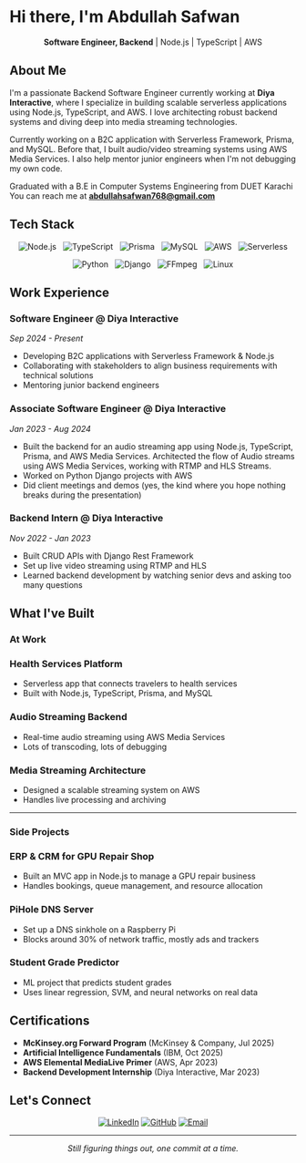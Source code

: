 # Hi there, I'm Abdullah Safwan

<div align="center">

**Software Engineer, Backend** | Node.js | TypeScript | AWS


</div>

## About Me

I'm a passionate Backend Software Engineer currently working at **Diya Interactive**, where I specialize in building scalable serverless applications using Node.js, TypeScript, and AWS. I love architecting robust backend systems and diving deep into media streaming technologies.

Currently working on a B2C application with Serverless Framework, Prisma, and MySQL. Before that, I built audio/video streaming systems using AWS Media Services. I also help mentor junior engineers when I'm not debugging my own code.

Graduated with a B.E in Computer Systems Engineering from DUET Karachi
You can reach me at **abdullahsafwan768@gmail.com**

## Tech Stack

<div align="center">

![Node.js](https://img.shields.io/badge/Node.js-339933?style=for-the-badge&logo=nodedotjs&logoColor=white)
&nbsp;
![TypeScript](https://img.shields.io/badge/TypeScript-3178C6?style=for-the-badge&logo=typescript&logoColor=white)
&nbsp;
![Prisma](https://img.shields.io/badge/Prisma-2D3748?style=for-the-badge&logo=prisma&logoColor=white)
&nbsp;
![MySQL](https://img.shields.io/badge/MySQL-4479A1?style=for-the-badge&logo=mysql&logoColor=white)
&nbsp;
![AWS](https://img.shields.io/badge/AWS-232F3E?style=for-the-badge&logo=amazonaws&logoColor=white)
&nbsp;
![Serverless](https://img.shields.io/badge/Serverless-FD5750?style=for-the-badge&logo=serverless&logoColor=white)

![Python](https://img.shields.io/badge/Python-3776AB?style=for-the-badge&logo=python&logoColor=white)
&nbsp;
![Django](https://img.shields.io/badge/Django-092E20?style=for-the-badge&logo=django&logoColor=white)
&nbsp;
![FFmpeg](https://img.shields.io/badge/FFmpeg-007808?style=for-the-badge&logo=ffmpeg&logoColor=white)
&nbsp;
![Linux](https://img.shields.io/badge/Linux-FCC624?style=for-the-badge&logo=linux&logoColor=black)

</div>

## Work Experience

### Software Engineer @ Diya Interactive
_Sep 2024 - Present_
- Developing B2C applications with Serverless Framework & Node.js
- Collaborating with stakeholders to align business requirements with technical solutions
- Mentoring junior backend engineers

### Associate Software Engineer @ Diya Interactive
_Jan 2023 - Aug 2024_
- Built the backend for an audio streaming app using Node.js, TypeScript, Prisma, and AWS Media Services. Architected the flow of Audio streams using AWS Media Services, working with RTMP and HLS Streams.
- Worked on Python Django projects with AWS
- Did client meetings and demos (yes, the kind where you hope nothing breaks during the presentation)

### Backend Intern @ Diya Interactive
_Nov 2022 - Jan 2023_
- Built CRUD APIs with Django Rest Framework
- Set up live video streaming using RTMP and HLS
- Learned backend development by watching senior devs and asking too many questions

## What I've Built

### **At Work**

### Health Services Platform
- Serverless app that connects travelers to health services
- Built with Node.js, TypeScript, Prisma, and MySQL

### Audio Streaming Backend
- Real-time audio streaming using AWS Media Services
- Lots of transcoding, lots of debugging

### Media Streaming Architecture
- Designed a scalable streaming system on AWS
- Handles live processing and archiving

---

### **Side Projects**

### ERP & CRM for GPU Repair Shop
- Built an MVC app in Node.js to manage a GPU repair business
- Handles bookings, queue management, and resource allocation

### PiHole DNS Server
- Set up a DNS sinkhole on a Raspberry Pi
- Blocks around 30% of network traffic, mostly ads and trackers

### Student Grade Predictor
- ML project that predicts student grades
- Uses linear regression, SVM, and neural networks on real data

## Certifications

- **McKinsey.org Forward Program** (McKinsey & Company, Jul 2025)
- **Artificial Intelligence Fundamentals** (IBM, Oct 2025)
- **AWS Elemental MediaLive Primer** (AWS, Apr 2023)
- **Backend Development Internship** (Diya Interactive, Mar 2023)

## Let's Connect

<div align="center">

[![LinkedIn](https://img.shields.io/badge/LinkedIn-0077B5?style=for-the-badge&logo=linkedin&logoColor=white)](https://linkedin.com/in/ash768)
[![GitHub](https://img.shields.io/badge/GitHub-100000?style=for-the-badge&logo=github&logoColor=white)](https://github.com/abdullahsafwan)
[![Email](https://img.shields.io/badge/Email-D14836?style=for-the-badge&logo=gmail&logoColor=white)](mailto:abdullahsafwan768@gmail.com)

</div>

---

<div align="center">

*Still figuring things out, one commit at a time.*

</div>
